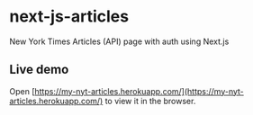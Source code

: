 # next-js-articles
New York Times Articles (API) page with auth using Next.js

## Live demo

Open [https://my-nyt-articles.herokuapp.com/](https://my-nyt-articles.herokuapp.com/) to view it in the browser.
